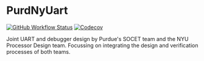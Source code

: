 # PurdNyUart

[![GitHub Workflow Status](https://img.shields.io/github/actions/workflow/status/NYU-Processor-Design/PurdNyUart/main.yaml?branch=main&style=flat-square)](https://github.com/NYU-Processor-Design/PurdNyUart/actions/workflows/main.yaml?branch=main)
[![Codecov](https://img.shields.io/codecov/c/github/NYU-Processor-Design/PurdNyUart?style=flat-square)](https://codecov.io/gh/NYU-Processor-Design/PurdNyUart)


Joint UART and debugger design by Purdue's SOCET team and the NYU Processor
Design team. Focussing on integrating the design and verification processes of
both teams.

